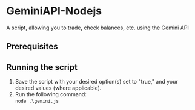 # GeminiAPI-Nodejs
A script, allowing you to trade, check balances, etc. using the Gemini API

## Prerequisites

## Running the script
1. Save the script with your desired option(s) set to "true," and your desired values (where applicable).
2. Run the following command:  
`node .\gemini.js`
